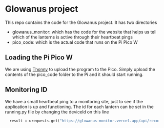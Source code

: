 # Glowanus project 

This repo contains the code for the Glowanus project. It has two directories 

-  glowanus\_monitor: which has the code for the website that helps us tell which
   of the lanterns is active through their heartbeat pings 
-  pico\_code: which is the actual code that runs on the Pi Pico W 


## Loading the Pi Pico W

We are using [Thonny](https://thonny.org/) to upload the program to the Pico. Simply 
upload the contents of the pico\_code folder to the Pi and it should start running.

## Monitoring ID 

We have a small heartbeat ping to a monitoring site, just to see if the application is 
up and functioning. The id for each lantern can be set in the running.py file by changing 
the deviceId on this line

```python
  result = urequests.get("https://glowanus-monitor.vercel.app/api/record_ping?deviceId=12").json()
```


